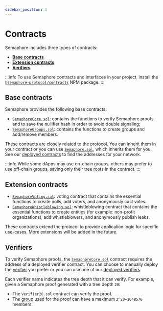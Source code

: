```yaml
---
sidebar_position: 3
---
```


# Contracts

Semaphore includes three types of contracts:

-   [**Base contracts**](/docs/technical-reference/contracts#base-contracts)
-   [**Extension contracts**](/docs/technical-reference/contracts#extension-contracts)
-   [**Verifiers**](/docs/technical-reference/contracts#verifiers)

:::info
To use Semaphore contracts and interfaces in your project,
install the [`@semaphore-protocol/contracts`](https://github.com/semaphore-protocol/semaphore/tree/main/contracts) NPM package.
:::

## Base contracts

Semaphore provides the following base contracts:

-   [`SemaphoreCore.sol`](https://github.com/semaphore-protocol/semaphore/blob/main/contracts/base/SemaphoreCore.sol): contains the functions to verify Semaphore proofs and to save the nullifier hash in order to avoid double signaling;
-   [`SemaphoreGroups.sol`](https://github.com/semaphore-protocol/semaphore/blob/main/contracts/base/SemaphoreGroups.sol): contains the functions to create groups and add/remove members.

These contracts are closely related to the protocol.
You can inherit them in your contract or you can use [`Semaphore.sol`](https://github.com/semaphore-protocol/semaphore/blob/main/contracts/Semaphore.sol), which inherits them for you.
See our [deployed contracts](/docs/deployed-contracts#semaphoresol) to find the addresses for your network.

:::info
While some dApps may use on-chain groups, others may prefer to use off-chain groups, saving only their tree roots in the contract.
:::

## Extension contracts

-   [`SemaphoreVoting.sol`](https://github.com/semaphore-protocol/semaphore/blob/main/contracts/extensions/SemaphoreVoting.sol): voting contract that contains the essential functions to create polls, add voters, and anonymously cast votes.
-   [`SemaphoreWhistleblowing.sol`](https://github.com/semaphore-protocol/semaphore/blob/main/contracts/extensions/SemaphoreWhistleblowing.sol): whistleblowing contract that contains the essential functions to create entities (for example: non-profit organizations), add whistleblowers, and anonymously publish leaks.

These contracts extend the protocol to provide application logic for specific use-cases.
More extensions will be added in the future.

## Verifiers

To verify Semaphore proofs, the [`SemaphoreCore.sol`](https://github.com/semaphore-protocol/semaphore/blob/main/contracts/base/SemaphoreCore.sol) contract requires the address of a deployed verifier contract.
You can choose to manually deploy the [verifier](https://github.com/semaphore-protocol/semaphore/tree/main/contracts/verifiers) you prefer or you can use one of our [deployed verifiers](/docs/deployed-contracts#verifiers).

Each verifier name indicates the tree depth that it can verify.
For example, given a Semaphore proof generated with a tree depth `20`:

-   The `Verifier20.sol` contract can verify the proof.
-   The [group](/docs/guides/groups) used for the proof can have a maximum `2^20=1048576` members.
